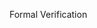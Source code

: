 <span id="title">Formal Verification</span>

<div id="body">

<include src="what/unit-inParent-asPanel.md" boilerplate />

</div>